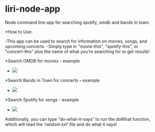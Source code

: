 # liri-node-app
Node command line app for searching spotify, omdb and bands in town.

*How to Use:

   -This app can be used to search for information on movies, songs, and upcoming concerts.
   -Simply type in "movie-this", "spotify-this", or "concert-this" plus the name of what you're searching for to get results!
   
*Search OMDB for movies - example

   - ![](liri-movie-This.gif)

*Search Bands in Town for concerts – example

   - ![](liri-concert-This.gif)
   
*Search Spotify for songs - example   

   - ![](liri-spotify-This.gif)

Additionally, you can type "do-what-it-says" to run the doWhat function, which will read the 'random.txt' file and do what it says!
